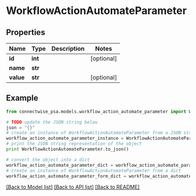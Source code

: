 # WorkflowActionAutomateParameter


## Properties
Name | Type | Description | Notes
------------ | ------------- | ------------- | -------------
**id** | **int** |  | [optional] 
**name** | **str** |  | 
**value** | **str** |  | [optional] 

## Example

```python
from connectwise_psa.models.workflow_action_automate_parameter import WorkflowActionAutomateParameter

# TODO update the JSON string below
json = "{}"
# create an instance of WorkflowActionAutomateParameter from a JSON string
workflow_action_automate_parameter_instance = WorkflowActionAutomateParameter.from_json(json)
# print the JSON string representation of the object
print WorkflowActionAutomateParameter.to_json()

# convert the object into a dict
workflow_action_automate_parameter_dict = workflow_action_automate_parameter_instance.to_dict()
# create an instance of WorkflowActionAutomateParameter from a dict
workflow_action_automate_parameter_form_dict = workflow_action_automate_parameter.from_dict(workflow_action_automate_parameter_dict)
```
[[Back to Model list]](../README.md#documentation-for-models) [[Back to API list]](../README.md#documentation-for-api-endpoints) [[Back to README]](../README.md)


